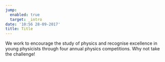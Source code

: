 ```yaml
---
jump:
  enabled: true
  target: _intro
date: '10:56 28-09-2017'
title: Title
---
```


We work to encourage the study of physics and recognise excellence in young physicists through four annual physics competitions. Why not take the challenge!
